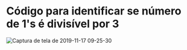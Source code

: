 <h1>Código para identificar se  número de 1's é divisível por 3 </h1>

![Captura de tela de 2019-11-17 09-25-30](https://user-images.githubusercontent.com/45442173/69007434-7bdc7080-091c-11ea-9332-d460250b931c.png)

